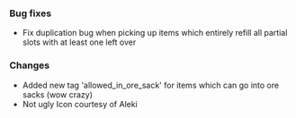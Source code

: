 ### Bug fixes

- Fix duplication bug when picking up items which entirely refill all partial slots with at least one left over

### Changes

- Added new tag 'allowed_in_ore_sack' for items which can go into ore sacks (wow crazy)
- Not ugly Icon courtesy of Aleki